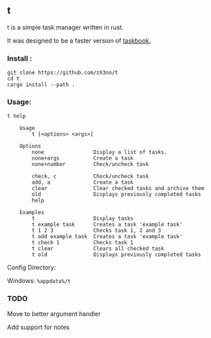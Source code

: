 ## t

t is a simple task manager written in rust.

It was designed to be a faster version of [taskbook.](https://github.com/klaussinani/taskbook)

### Install :

```
git clone https://github.com/zX3no/t
cd t
cargo install --path .
```

### Usage:

```
t help 

    Usage
        t [<options> <args>] 

    Options
        none                Display a list of tasks.
        none+args           Create a task
        none+number         Check/uncheck task

        check, c            Check/uncheck task
        add, a              Create a task
        clear               Clear checked tasks and archive them
        old                 Displays previously completed tasks
        help
    
    Examples
        t                   Display tasks
        t example task      Creates a task 'example task'
        t 1 2 3             Checks task 1, 2 and 3
        t add example task  Creates a task 'example task'
        t check 1           Checks task 1
        t clear             Clears all checked task
        t old               Displays previously completed tasks
```

Config Directory:

Windows: `%appdata%/t`

### TODO

Move to better argument handler

Add support for notes